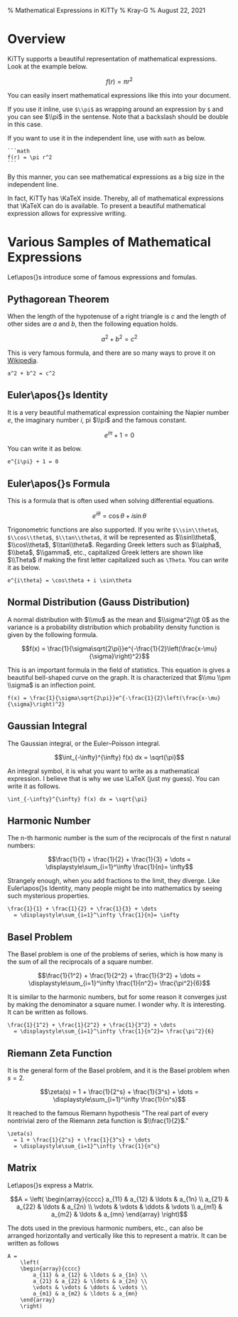 % Mathematical Expressions in KiTTy
% Kray-G
% August 22, 2021

<param style="ArticleA4"/>
<style-info name="code.lineNumber" value="false"/>
<style-info name="code.box" value="BOX_NORMAL"/>
<toc />

# Overview

KiTTy supports a beautiful representation of mathematical expressions.
Look at the example below.

```math
f(r) = \pi r^2
```

You can easily insert mathematical expressions like this into your document.

If you use it inline, use `$\\pi$` as wrapping around an expression by `$` and you can see $\\pi$ in the sentense.
Note that a backslash should be double in this case.

If you want to use it in the independent line, use <backq3 /> with `math` as below.

    ```math
    f(r) = \pi r^2
    ```

By this manner, you can see mathematical expressions as a big size in the independent line.

In fact, KiTTy has \\KaTeX inside.
Thereby, all of mathematical expressions that \\KaTeX can do is available.
To present a beautiful mathematical expression allows for expressive writing.

# Various Samples of Mathematical Expressions

Let\\apos{}s introduce some of famous expressions and fomulas.

## Pythagorean Theorem

When the length of the hypotenuse of a right triangle is $c$ and the length of other sides are $a$ and $b$, then the following equation holds.

```math
a^2 + b^2 = c^2
```

This is very famous formula, and there are so many ways to prove it on [Wikipedia][1].

[1]: https://en.wikipedia.org/wiki/Pythagorean_theorem

```
a^2 + b^2 = c^2
```

## Euler\\apos{}s Identity

It is a very beautiful mathematical expression containing the Napier number $e$, the imaginary number $i$, pi $\\pi$ and the famous constant.

```math
e^{i\pi} + 1 = 0
```

You can write it as below.

```
e^{i\pi} + 1 = 0
```

## Euler\\apos{}s Formula

This is a formula that is often used when solving differential equations.

```math
e^{i\theta} = \cos\theta + i \sin\theta
```

Trigonometric functions are also supported.
If you write `$\\sin\\theta$`, `$\\cos\\theta$`, `$\\tan\\theta$`, it will be represented as $\\sin\\theta$, $\\cos\\theta$, $\\tan\\theta$.
Regarding Greek letters such as $\\alpha$, $\\beta$, $\\gamma$, etc., capitalized Greek letters are shown like $\\Theta$ if making the first letter capitalized such as `\Theta`.
You can write it as below.

```
e^{i\theta} = \cos\theta + i \sin\theta
```

## Normal Distribution (Gauss Distribution)

A normal distribution with $\\mu$ as the mean and $\\sigma^2\\gt 0$ as the variance is a probability distribution which probability density function is given by the following formula.

```math
f(x) = \frac{1}{\sigma\sqrt{2\pi}}e^{-\frac{1}{2}\left(\frac{x-\mu}{\sigma}\right)^2}
```

This is an important formula in the field of statistics.
This equation is gives a beautiful bell-shaped curve on the graph.
It is characterized that $\\mu \\pm \\sigma$ is an inflection point.

```
f(x) = \frac{1}{\sigma\sqrt{2\pi}}e^{-\frac{1}{2}\left(\frac{x-\mu}{\sigma}\right)^2}
```

## Gaussian Integral

The Gaussian integral, or the Euler–Poisson integral.

```math
\int_{-\infty}^{\infty} f(x) dx = \sqrt{\pi}
```

An integral symbol, it is what you want to write as a mathematical expression.
I believe that is why we use \\LaTeX (just my guess).
You can write it as follows.

```
\int_{-\infty}^{\infty} f(x) dx = \sqrt{\pi}
```

<pagebreak />

## Harmonic Number

The n-th harmonic number is the sum of the reciprocals of the first n natural numbers:

```math
\frac{1}{1} + \frac{1}{2} + \frac{1}{3} + \dots = \displaystyle\sum_{i=1}^\infty \frac{1}{n}= \infty
```

Strangely enough, when you add fractions to the limit, they diverge.
Like Euler\\apos{}s Identity, many people might be into mathematics by seeing such mysterious properties.

```
\frac{1}{1} + \frac{1}{2} + \frac{1}{3} + \dots
  = \displaystyle\sum_{i=1}^\infty \frac{1}{n}= \infty
```

## Basel Problem

The Basel problem is one of the problems of series, which is how many is the sum of all the reciprocals of a square number.

```math
\frac{1}{1^2} + \frac{1}{2^2} + \frac{1}{3^2} + \dots
  = \displaystyle\sum_{i=1}^\infty \frac{1}{n^2}= \frac{\pi^2}{6}
```

It is similar to the harmonic numbers, but for some reason it converges just by making the denominator a square numer.
I wonder why. It is interesting.
It can be written as follows.

```
\frac{1}{1^2} + \frac{1}{2^2} + \frac{1}{3^2} + \dots
  = \displaystyle\sum_{i=1}^\infty \frac{1}{n^2}= \frac{\pi^2}{6}
```

## Riemann Zeta Function

It is the general form of the Basel problem, and it is the Basel problem when $s = 2$.

```math
\zeta(s)
  = 1 + \frac{1}{2^s} + \frac{1}{3^s} + \dots
  = \displaystyle\sum_{i=1}^\infty \frac{1}{n^s}
```

It reached to the famous Riemann hypothesis "The real part of every nontrivial zero of the Riemann zeta function is $\\frac{1}{2}$."

```
\zeta(s)
  = 1 + \frac{1}{2^s} + \frac{1}{3^s} + \dots
  = \displaystyle\sum_{i=1}^\infty \frac{1}{n^s}
```

<pagebreak />

## Matrix

Let\\apos{}s express a Matrix.

```math
A =
    \left(
    \begin{array}{cccc} 
        a_{11} & a_{12} & \ldots & a_{1n} \\ 
        a_{21} & a_{22} & \ldots & a_{2n} \\
        \vdots & \vdots & \ddots & \vdots \\
        a_{m1} & a_{m2} & \ldots & a_{mn} 
    \end{array}
    \right)
```

The dots used in the previous harmonic numbers, etc., can also be arranged horizontally and vertically like this to represent a matrix.
It can be written as follows

```
A =
    \left(
    \begin{array}{cccc} 
        a_{11} & a_{12} & \ldots & a_{1n} \\ 
        a_{21} & a_{22} & \ldots & a_{2n} \\
        \vdots & \vdots & \ddots & \vdots \\
        a_{m1} & a_{m2} & \ldots & a_{mn} 
    \end{array}
    \right)
```
